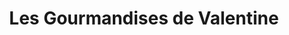 ---
title: "Les Gourmandises de Valentine"
url: /villeurbanne/les-gourmandises-de-valentine/
shop: boulangerie
---